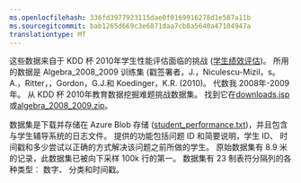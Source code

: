 ```yaml
---
ms.openlocfilehash: 336fd3977923115dae0f0169916278d1e587a11b
ms.sourcegitcommit: bab1265d669c3e6871daa7cb8a5640a47104947a
translationtype: MT
---
```

这些数据来自于 KDD 杯 2010年学生性能评估面临的挑战 (<a href="http://www.kdd.org/kdd-cup-2010-student-performance-evaluation">学生绩效评估</a>)。 所用的数据是 Algebra_2008_2009 训练集 (戳签署者，J.，Niculescu-Mizil，s。 A.，Ritter，，Gordon，G.J.和 Koedinger，K.R. (2010)。 代数我 2008年-2009年。 从 KDD 杯 2010年教育数据挖掘难题挑战数据集。 找到它在<a href="http://pslcdatashop.web.cmu.edu/KDDCup/downloads.jsp">downloads.jsp</a>或<a href="http://www.kdd.org/sites/default/files/kddcup/site/2010/files/algebra_2008_2009.zip">algebra_2008_2009.zip</a>。<p> </p>数据集是下载并存储在 Azure Blob 存储 (<a href="https://azuremlsampleexperiments.blob.core.windows.net/datasets/student_performance.txt">student_performance.txt</a>)，并且包含与学生辅导系统的日志文件。 提供的功能包括问题 ID 和简要说明，学生 ID、 时间戳和多少尝试以正确的方式解决该问题之前所做的学生。 原始数据集有 8.9 米的记录，此数据集已被向下采样 100k 行的第一。 数据集有 23 制表符分隔列的各种类型︰ 数字、 分类和时间戳。
